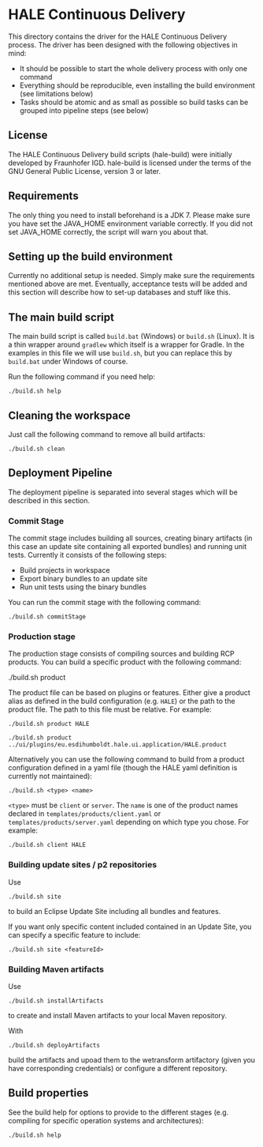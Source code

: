 HALE Continuous Delivery
================================

This directory contains the driver for the HALE Continuous Delivery process.
The driver has been designed with the following objectives in mind:

* It should be possible to start the whole delivery process with only one
  command
* Everything should be reproducible, even installing the build environment
  (see limitations below)
* Tasks should be atomic and as small as possible so build tasks can be grouped
  into pipeline steps (see below)
  
License
-------

The HALE Continuous Delivery build scripts (hale-build) were initially developed
by Fraunhofer IGD. hale-build is licensed under the terms of the GNU General
Public License, version 3 or later. 

Requirements
------------

The only thing you need to install beforehand is a JDK 7. Please make
sure you have set the JAVA_HOME environment variable correctly. If you did
not set JAVA_HOME correctly, the script will warn you about that.

Setting up the build environment
--------------------------------

Currently no additional setup is needed. Simply make sure the
requirements mentioned above are met. Eventually, acceptance tests will
be added and this section will describe how to set-up databases and
stuff like this.

The main build script
---------------------

The main build script is called `build.bat` (Windows) or `build.sh` (Linux).
It is a thin wrapper around `gradlew` which itself is a wrapper for Gradle.
In the examples in this file we will use `build.sh`, but you can replace
this by `build.bat` under Windows of course.

Run the following command if you need help:

    ./build.sh help

Cleaning the workspace
----------------------

Just call the following command to remove all build artifacts:

    ./build.sh clean

Deployment Pipeline
-------------------

The deployment pipeline is separated into several stages which will be
described in this section.

### Commit Stage

The commit stage includes building all sources, creating binary artifacts (in
this case an update site containing all exported bundles) and running unit
tests. Currently it consists of the following steps:

* Build projects in workspace
* Export binary bundles to an update site
* Run unit tests using the binary bundles

You can run the commit stage with the following command:

    ./build.sh commitStage

### Production stage

The production stage consists of compiling sources and building RCP
products. You can build a specific product with the following command:

   ./build.sh product <path-to-product-file-or-product-alias>

The product file can be based on plugins or features. Either give a product alias as
defined in the build configuration (e.g. `HALE`) or the path to the product
file. The path to this file must be relative.
For example:

	./build.sh product HALE

    ./build.sh product ../ui/plugins/eu.esdihumboldt.hale.ui.application/HALE.product

Alternatively you can use the following command to build from a product
configuration defined in a yaml file
(though the HALE yaml definition is currently not maintained):

    ./build.sh <type> <name>

`<type>` must be `client` or `server`. The `name` is one of the product
names declared in `templates/products/client.yaml` or `templates/products/server.yaml`
depending on which type you chose. For example:

    ./build.sh client HALE
    
### Building update sites / p2 repositories

Use

    ./build.sh site

to build an Eclipse Update Site including all bundles and features.

If you want only specific content included contained in an Update Site, you can specify a specific feature to include:

    ./build.sh site <featureId>


### Building Maven artifacts

Use

    ./build.sh installArtifacts

to create and install Maven artifacts to your local Maven repository.

With

    ./build.sh deployArtifacts

build the artifacts and upoad them to the wetransform artifactory (given you have corresponding credentials)
or configure a different repository.


Build properties
----------------

See the build help for options to provide to the different stages (e.g.
compiling for specific operation systems and architectures):

    ./build.sh help

